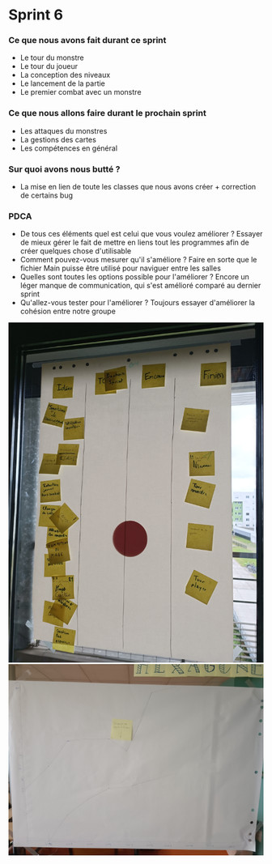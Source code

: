 # Sprint 6

### Ce que nous avons fait durant ce sprint

* Le tour du monstre
* Le tour du joueur
* La conception des niveaux
* Le lancement de la partie
* Le premier combat avec un monstre

### Ce que nous allons faire durant le prochain sprint

* Les attaques du monstres
* La gestions des cartes
* Les compétences en général


### Sur quoi avons nous butté ?
* La mise en lien de toute les classes que nous avons créer + correction de certains bug

### PDCA
* De tous ces éléments quel est celui que vous voulez améliorer ? Essayer de mieux gérer le fait de mettre en liens tout les programmes afin de créer quelques chose d'utilisable
* Comment pouvez-vous mesurer qu'il s'améliore ? Faire en sorte que le fichier Main puisse être utilisé pour naviguer entre les salles
* Quelles sont toutes les options possible pour l'améliorer ? Encore un léger manque de communication, qui s'est amélioré comparé au dernier sprint
* Qu'allez-vous tester pour l'améliorer ? Toujours essayer d'améliorer la cohésion entre notre groupe

![radiateur_d'information](../ressource/Radiateur_d'information_6.jpg)
![burn-up_chart](../ressource/sprint6.jpg)